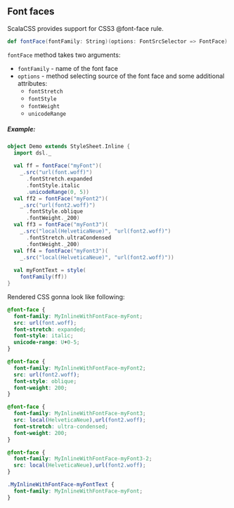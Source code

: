 ## Font faces

ScalaCSS provides support for CSS3 @font-face rule.

```scala
def fontFace(fontFamily: String)(options: FontSrcSelector => FontFace): FontFace
```

`fontFace` method takes two arguments:
* `fontFamily` - name of the font face
* `options` - method selecting source of the font face and some additional attributes:
  * `fontStretch`
  * `fontStyle`
  * `fontWeight`
  * `unicodeRange`

##### Example:

```scala
object Demo extends StyleSheet.Inline {
  import dsl._
  
  val ff = fontFace("myFont")(
    _.src("url(font.woff)")
      .fontStretch.expanded
      .fontStyle.italic
      .unicodeRange(0, 5))
  val ff2 = fontFace("myFont2")(
    _.src("url(font2.woff)")
      .fontStyle.oblique
      .fontWeight._200)
  val ff3 = fontFace("myFont3")(
    _.src("local(HelveticaNeue)", "url(font2.woff)")
      .fontStretch.ultraCondensed
      .fontWeight._200)
  val ff4 = fontFace("myFont3")(
    _.src("local(HelveticaNeue)", "url(font2.woff)"))
  
  val myFontText = style(
    fontFamily(ff))
}
```

Rendered CSS gonna look like following:

```css
@font-face {
  font-family: MyInlineWithFontFace-myFont;
  src: url(font.woff);
  font-stretch: expanded;
  font-style: italic;
  unicode-range: U+0-5;
}

@font-face {
  font-family: MyInlineWithFontFace-myFont2;
  src: url(font2.woff);
  font-style: oblique;
  font-weight: 200;
}

@font-face {
  font-family: MyInlineWithFontFace-myFont3;
  src: local(HelveticaNeue),url(font2.woff);
  font-stretch: ultra-condensed;
  font-weight: 200;
}

@font-face {
  font-family: MyInlineWithFontFace-myFont3-2;
  src: local(HelveticaNeue),url(font2.woff);
}

.MyInlineWithFontFace-myFontText {
  font-family: MyInlineWithFontFace-myFont;
}
```
